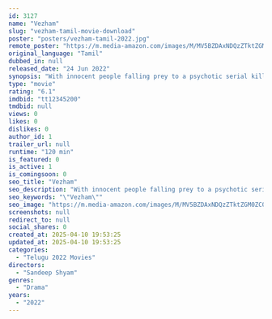 ```yaml
---
id: 3127
name: "Vezham"
slug: "vezham-tamil-movie-download"
poster: "posters/vezham-tamil-2022.jpg"
remote_poster: "https://m.media-amazon.com/images/M/MV5BZDAxNDQzZTktZGM0ZC00NTcyLTk2ZTItMWRkYzBiNWNhOTA0XkEyXkFqcGdeQXVyMTEzNzg0Mjkx._V1_SX300.jpg"
original_language: "Tamil"
dubbed_in: null
released_date: "24 Jun 2022"
synopsis: "With innocent people falling prey to a psychotic serial killer, Ashok fights against all the odds to unveil the mysteries of his past and seek retribution for the injustice that happened to the love of his life."
type: "movie"
rating: "6.1"
imdbid: "tt12345200"
tmdbid: null
views: 0
likes: 0
dislikes: 0
author_id: 1
trailer_url: null
runtime: "120 min"
is_featured: 0
is_active: 1
is_comingsoon: 0
seo_title: "Vezham"
seo_description: "With innocent people falling prey to a psychotic serial killer, Ashok fights against all the odds to unveil the mysteries of his past and seek retribution for the injustice that happened to the love of his life."
seo_keywords: "\"Vezham\""
seo_image: "https://m.media-amazon.com/images/M/MV5BZDAxNDQzZTktZGM0ZC00NTcyLTk2ZTItMWRkYzBiNWNhOTA0XkEyXkFqcGdeQXVyMTEzNzg0Mjkx._V1_SX300.jpg"
screenshots: null
redirect_to: null
social_shares: 0
created_at: 2025-04-10 19:53:25
updated_at: 2025-04-10 19:53:25
categories:
  - "Telugu 2022 Movies"
directors:
  - "Sandeep Shyam"
genres:
  - "Drama"
years:
  - "2022"
---
```

